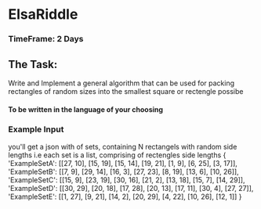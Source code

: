 # ElsaRiddle

### TimeFrame: 2 Days

## The Task:
Write and Implement a general algorithm that can be used for packing rectangles of random sizes into the smallest square or rectengle possibe
#### To be written in the language of your choosing

### Example Input
you'll get a json with of sets, containing N rectangels with random side lengths i.e
each set is a list, comprising of rectengles side lengths
{
  'ExampleSetA': [[27, 10], [15, 19], [15, 14], [19, 21], [1, 9], [6, 25], [3, 17]], 
  'ExampleSetB': [[7, 9], [29, 14], [16, 3], [27, 23], [8, 19], [13, 6], [10, 26]], 
  'ExampleSetC': [[15, 9], [23, 19], [30, 16], [21, 2], [13, 18], [15, 7], [14, 29]], 
  'ExampleSetD': [[30, 29], [20, 18], [17, 28], [20, 13], [17, 11], [30, 4], [27, 27]], 
  'ExampleSetE': [[1, 27], [9, 21], [14, 2], [20, 29], [4, 22], [10, 26], [12, 1]]
}
